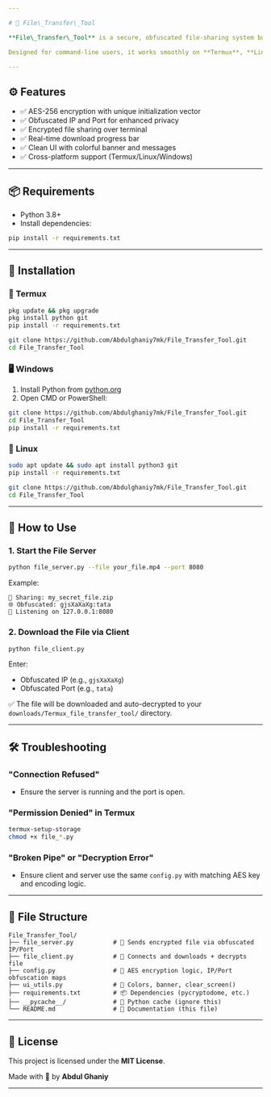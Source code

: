 ```yaml
---

# 📁 File\_Transfer\_Tool

**File\_Transfer\_Tool** is a secure, obfuscated file-sharing system built by **Abdul Ghaniy**. It encrypts files using **AES-256**, disguises IP and port using a custom encoder, and transfers securely over LAN or WAN.

Designed for command-line users, it works smoothly on **Termux**, **Linux**, and **Windows** platforms.

---
```


## ⚙️ Features

* ✅ AES-256 encryption with unique initialization vector
* ✅ Obfuscated IP and Port for enhanced privacy
* ✅ Encrypted file sharing over terminal
* ✅ Real-time download progress bar
* ✅ Clean UI with colorful banner and messages
* ✅ Cross-platform support (Termux/Linux/Windows)

---

## 📦 Requirements

* Python 3.8+
* Install dependencies:

```bash
pip install -r requirements.txt
```

---

## 📲 Installation

### 📱 Termux

```bash
pkg update && pkg upgrade
pkg install python git
pip install -r requirements.txt

git clone https://github.com/Abdulghaniy7mk/File_Transfer_Tool.git
cd File_Transfer_Tool
```

### 🖥️ Windows

1. Install Python from [python.org](https://www.python.org/downloads/)
2. Open CMD or PowerShell:

```bash
git clone https://github.com/Abdulghaniy7mk/File_Transfer_Tool.git
cd File_Transfer_Tool
pip install -r requirements.txt
```

### 🐧 Linux

```bash
sudo apt update && sudo apt install python3 git
pip install -r requirements.txt

git clone https://github.com/Abdulghaniy7mk/File_Transfer_Tool.git
cd File_Transfer_Tool
```

---

## 🚀 How to Use

### 1. Start the File Server

```bash
python file_server.py --file your_file.mp4 --port 8080
```

Example:

```
🔐 Sharing: my_secret_file.zip
🌐 Obfuscated: gjsXaXaXg:tata
📡 Listening on 127.0.0.1:8080
```

### 2. Download the File via Client

```bash
python file_client.py
```

Enter:

* Obfuscated IP (e.g., `gjsXaXaXg`)
* Obfuscated Port (e.g., `tata`)

✅ The file will be downloaded and auto-decrypted to your `downloads/Termux_file_transfer_tool/` directory.

---

## 🛠️ Troubleshooting

### "Connection Refused"

* Ensure the server is running and the port is open.

### "Permission Denied" in Termux

```bash
termux-setup-storage
chmod +x file_*.py
```

### "Broken Pipe" or "Decryption Error"

* Ensure client and server use the same `config.py` with matching AES key and encoding logic.

---

## 📁 File Structure

```
File_Transfer_Tool/
├── file_server.py           # 🔼 Sends encrypted file via obfuscated IP/Port
├── file_client.py           # 🔽 Connects and downloads + decrypts file
├── config.py                # 🔐 AES encryption logic, IP/Port obfuscation maps
├── ui_utils.py              # 🎨 Colors, banner, clear_screen()
├── requirements.txt         # 📦 Dependencies (pycryptodome, etc.)
├── __pycache__/             # 🧠 Python cache (ignore this)
└── README.md                # 📖 Documentation (this file)
```

---

## 📝 License

This project is licensed under the **MIT License**.

Made with 💙 by **Abdul Ghaniy**

---
